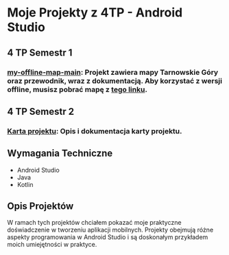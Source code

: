 # Moje Projekty z 4TP - Android Studio

## 4 TP Semestr 1

### [my-offline-map-main](https://github.com/szymon7890/AndroidStudio-4TP/tree/main/4%20TP%20android%20semestr%201/my-offline-map-main): Projekt zawiera mapy Tarnowskie Góry oraz przewodnik, wraz z dokumentacją. Aby korzystać z wersji offline, musisz pobrać mapę z [tego linku](https://download.mapsforge.org/).

## 4 TP Semestr 2

### [Karta projektu](https://github.com/szymon7890/AndroidStudio-4TP/tree/main/4%20TP%20android%20semestr%202): Opis i dokumentacja karty projektu.

## Wymagania Techniczne

- Android Studio
- Java
- Kotlin

## Opis Projektów

W ramach tych projektów chciałem pokazać moje praktyczne doświadczenie w tworzeniu aplikacji mobilnych. Projekty obejmują różne aspekty programowania w Android Studio i są doskonałym przykładem moich umiejętności w praktyce.
